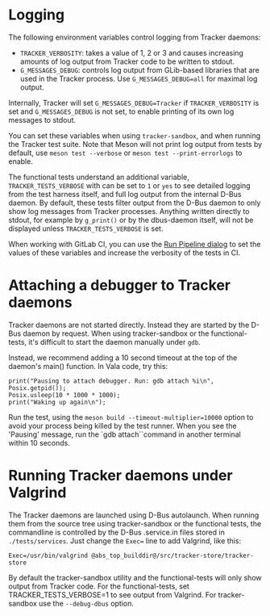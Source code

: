 # Logging

The following environment variables control logging from Tracker daemons:

  * `TRACKER_VERBOSITY`: takes a value of 1, 2 or 3 and causes increasing
    amounts of log output from Tracker code to be written to stdout.
  * `G_MESSAGES_DEBUG`: controls log output from GLib-based libraries that
    are used in the Tracker process. Use `G_MESSAGES_DEBUG=all` for maximal
    log output.

Internally, Tracker will set `G_MESSAGES_DEBUG=Tracker` if `TRACKER_VERBOSITY`
is set and `G_MESSAGES_DEBUG` is not set, to enable printing of its own log
messages to stdout.

You can set these variables when using `tracker-sandbox`, and when running the
Tracker test suite. Note that Meson will not print log output from tests by
default, use `meson test --verbose` or `meson test --print-errorlogs` to
enable.

The functional tests understand an additional variable, `TRACKER_TESTS_VERBOSE`
with can be set to `1` or `yes` to see detailed logging from the test harness
itself, and full log output from the internal D-Bus daemon. By default, these
tests filter output from the D-Bus daemon to only show log messages from
Tracker processes. Anything written directly to stdout, for example by
`g_print()` or by the dbus-daemon itself, will not be displayed unless
`TRACKER_TESTS_VERBOSE` is set.

When working with GitLab CI, you can use the
[Run Pipeline dialog](https://gitlab.gnome.org/GNOME/tracker/pipelines/new)
to set the values of these variables and increase the verbosity of the tests in
CI.

# Attaching a debugger to Tracker daemons

Tracker daemons are not started directly. Instead they are started by the D-Bus
daemon by request. When using tracker-sandbox or the functional-tests, it's
difficult to start the daemon manually under `gdb`.

Instead, we recommend adding a 10 second timeout at the top of the daemon's
main() function. In Vala code, try this:

    print("Pausing to attach debugger. Run: gdb attach %i\n", Posix.getpid());
    Posix.usleep(10 * 1000 * 1000);
    print("Waking up again\n");

Run the test, using the `meson build --timeout-multiplier=10000`
option to avoid your process being killed by the test runner. When you see
the 'Pausing' message, run the `gdb attach``command in another terminal within
10 seconds.

# Running Tracker daemons under Valgrind

The Tracker daemons are launched using D-Bus autolaunch. When running them from
the source tree using tracker-sandbox or the functional tests, the commandline
is controlled by the D-Bus .service.in files stored in `./tests/services`. Just
change the `Exec=` line to add Valgrind, like this:

    Exec=/usr/bin/valgrind @abs_top_builddir@/src/tracker-store/tracker-store

By default the tracker-sandbox utility and the functional-tests will only
show output from Tracker code. For the functional-tests, set
TRACKER_TESTS_VERBOSE=1 to see output from Valgrind. For tracker-sandbox use
the `--debug-dbus` option.
